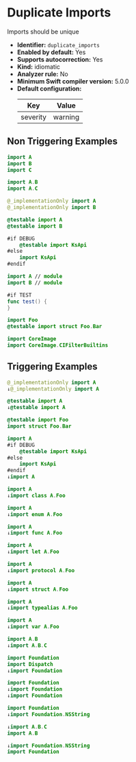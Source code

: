 # Duplicate Imports

Imports should be unique

* **Identifier:** `duplicate_imports`
* **Enabled by default:** Yes
* **Supports autocorrection:** Yes
* **Kind:** idiomatic
* **Analyzer rule:** No
* **Minimum Swift compiler version:** 5.0.0
* **Default configuration:**
  <table>
  <thead>
  <tr><th>Key</th><th>Value</th></tr>
  </thead>
  <tbody>
  <tr>
  <td>
  severity
  </td>
  <td>
  warning
  </td>
  </tr>
  </tbody>
  </table>

## Non Triggering Examples

```swift
import A
import B
import C
```

```swift
import A.B
import A.C
```

```swift
@_implementationOnly import A
@_implementationOnly import B
```

```swift
@testable import A
@testable import B
```

```swift
#if DEBUG
    @testable import KsApi
#else
    import KsApi
#endif
```

```swift
import A // module
import B // module
```

```swift
#if TEST
func test() {
}
```

```swift
import Foo
@testable import struct Foo.Bar
```

```swift
import CoreImage
import CoreImage.CIFilterBuiltins
```

## Triggering Examples

```swift
@_implementationOnly import A
↓@_implementationOnly import A

```

```swift
@testable import A
↓@testable import A

```

```swift
@testable import Foo
import struct Foo.Bar
```

```swift
import A
#if DEBUG
    @testable import KsApi
#else
    import KsApi
#endif
↓import A

```

```swift
import A
↓import class A.Foo

```

```swift
import A
↓import enum A.Foo

```

```swift
import A
↓import func A.Foo

```

```swift
import A
↓import let A.Foo

```

```swift
import A
↓import protocol A.Foo

```

```swift
import A
↓import struct A.Foo

```

```swift
import A
↓import typealias A.Foo

```

```swift
import A
↓import var A.Foo

```

```swift
import A.B
↓import A.B.C

```

```swift
import Foundation
import Dispatch
↓import Foundation

```

```swift
import Foundation
↓import Foundation
↓import Foundation

```

```swift
import Foundation
↓import Foundation.NSString

```

```swift
↓import A.B.C
import A.B

```

```swift
↓import Foundation.NSString
import Foundation

```